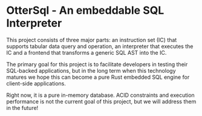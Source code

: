 # OtterSql - An embeddable SQL Interpreter

This project consists of three major parts: an instruction set (IC) that supports tabular data query and operation, an interpreter that executes the IC and a frontend that transforms a generic SQL AST into the IC.

The primary goal for this project is to facilitate developers in testing their SQL-backed applications, but in the long term when this technology matures we hope this can become a pure Rust embedded SQL engine for client-side applications.

Right now, it is a pure in-memory database. ACID constraints and execution performance is not the current goal of this project, but we will address them in the future!
